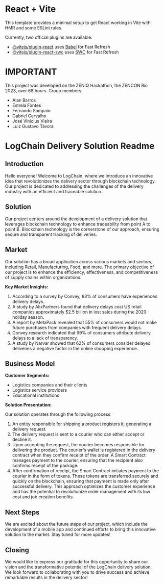 # React + Vite

This template provides a minimal setup to get React working in Vite with HMR and some ESLint rules.

Currently, two official plugins are available:

- [@vitejs/plugin-react](https://github.com/vitejs/vite-plugin-react/blob/main/packages/plugin-react/README.md) uses [Babel](https://babeljs.io/) for Fast Refresh
- [@vitejs/plugin-react-swc](https://github.com/vitejs/vite-plugin-react-swc) uses [SWC](https://swc.rs/) for Fast Refresh

# IMPORTANT
This project was developed on the ZENIQ Hackathon, the ZENCON Rio 2023, over 68 hours. Group members:
- Alan Barros
- Estrela Fontes
- Fernando Sampaio
- Gabriel Carvalho
- José Vinicius Vieira
- Luiz Gustavo Távora

# LogChain Delivery Solution Readme

## Introduction

Hello everyone! Welcome to LogChain, where we introduce an innovative idea that revolutionizes the delivery sector through blockchain technology. Our project is dedicated to addressing the challenges of the delivery industry with an efficient and traceable solution.

## Solution

Our project centers around the development of a delivery solution that leverages blockchain technology to enhance traceability from point A to point B. Blockchain technology is the cornerstone of our approach, ensuring secure and transparent tracking of deliveries.

## Market

Our solution has a broad application across various markets and sectors, including Retail, Manufacturing, Food, and more. The primary objective of our project is to enhance the efficiency, effectiveness, and competitiveness of supply chains within organizations.

**Key Market Insights:**

1. According to a survey by Convey, 83% of consumers have experienced delivery delays.
2. A study by AlixPartners found that delivery delays cost US retail companies approximately $2.5 billion in lost sales during the 2020 holiday season.
3. A report by MetaPack revealed that 55% of consumers would not make future purchases from companies with frequent delivery delays.
4. Convey research indicated that 69% of consumers attribute delivery delays to a lack of transparency.
5. A study by Narvar showed that 62% of consumers consider delayed deliveries a negative factor in the online shopping experience.

## Business Model

**Customer Segments:**

- Logistics companies and their clients
- Logistics service providers
- Educational institutions

**Solution Presentation:**

Our solution operates through the following process:

1. An entity responsible for shipping a product registers it, generating a delivery request.
2. The delivery request is sent to a courier who can either accept or decline it.
3. Upon accepting the request, the courier becomes responsible for delivering the product. The courier's wallet is registered in the delivery contract when they confirm receipt of the order. A Smart Contract manages payment to the courier, ensuring that the recipient also confirms receipt of the package.
4. After confirmation of receipt, the Smart Contract initiates payment to the courier in the form of tokens. These tokens are transferred securely and quickly on the blockchain, ensuring that payment is made only after successful delivery. This approach optimizes the customer experience and has the potential to revolutionize order management with its low cost and job creation benefits.

## Next Steps

We are excited about the future steps of our project, which include the development of a mobile app and continued efforts to bring this innovative solution to the market. Stay tuned for more updates!

## Closing

We would like to express our gratitude for this opportunity to share our vision and the transformative potential of the LogChain delivery solution. We look forward to collaborating with you to drive success and achieve remarkable results in the delivery sector!
